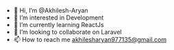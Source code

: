 - 👋 Hi, I’m @Akhilesh-Aryan
- 👀 I’m interested in Development
- 🌱 I’m currently learning ReactJs
- 💞️ I’m looking to collaborate on Laravel
- 📫 How to reach me akhilesharyan977135@gmail.com

<!---
Akhilesh-Aryan/Akhilesh-Aryan is a ✨ special ✨ repository because its `README.md` (this file) appears on your GitHub profile.
You can click the Preview link to take a look at your changes.
--->
